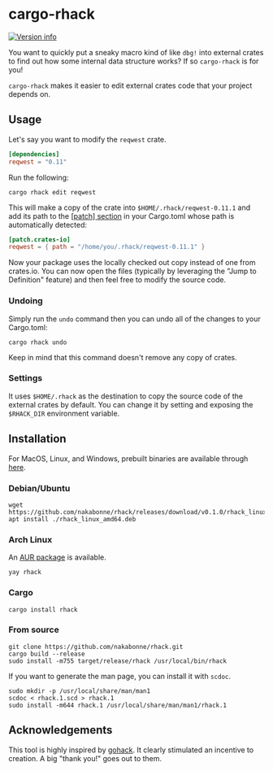# cargo-rhack

[![Version info](https://img.shields.io/crates/v/cargo-rhack.svg)](https://crates.io/crates/cargo-rhack)

You want to quickly put a sneaky macro kind of like `dbg!` into external crates to find out how some internal data structure works? If so `cargo-rhack` is for you!

`cargo-rhack` makes it easier to edit external crates code that your project depends on.

## Usage

Let's say you want to modify the `reqwest` crate.

```toml
[dependencies]
reqwest = "0.11"
```

Run the following:

```
cargo rhack edit reqwest
```

This will make a copy of the crate into `$HOME/.rhack/reqwest-0.11.1` and add its path to the [[patch] section](<https://doc.rust-lang.org/edition-guide/rust-2018/cargo-and-crates-io/replacing-dependencies-with-patch.html>) in your Cargo.toml whose path is automatically detected:

```toml
[patch.crates-io]
reqwest = { path = "/home/you/.rhack/reqwest-0.11.1" }
```

Now your package uses the locally checked out copy instead of one from crates.io. You can now open the files (typically by leveraging the "Jump to Definition" feature) and then feel free to modify the source code.

### Undoing

Simply run the `undo` command then you can undo all of the changes to your Cargo.toml:

```
cargo rhack undo
```

Keep in mind that this command doesn't remove any copy of crates.

### Settings

It uses `$HOME/.rhack` as the destination to copy the source code of the external crates by default. You can change it by setting and exposing the `$RHACK_DIR` environment variable.

## Installation

For MacOS, Linux, and Windows, prebuilt binaries are available through [here](https://github.com/nakabonne/rhack/releases).

### Debian/Ubuntu

```
wget https://github.com/nakabonne/rhack/releases/download/v0.1.0/rhack_linux_amd64.deb
apt install ./rhack_linux_amd64.deb
```

### Arch Linux

An [AUR package](https://aur.archlinux.org/packages/rhack/) is available.

```
yay rhack
```

### Cargo

```
cargo install rhack
```

### From source

```
git clone https://github.com/nakabonne/rhack.git
cargo build --release
sudo install -m755 target/release/rhack /usr/local/bin/rhack
```

If you want to generate the man page, you can install it with `scdoc`.

```
sudo mkdir -p /usr/local/share/man/man1
scdoc < rhack.1.scd > rhack.1
sudo install -m644 rhack.1 /usr/local/share/man/man1/rhack.1
```

## Acknowledgements

This tool is highly inspired by [gohack](https://github.com/rogpeppe/gohack). It clearly stimulated an incentive to creation. A big "thank you!" goes out to them.
